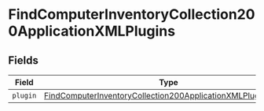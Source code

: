 # FindComputerInventoryCollection200ApplicationXMLPlugins


## Fields

| Field                                                                                                                                                     | Type                                                                                                                                                      | Required                                                                                                                                                  | Description                                                                                                                                               |
| --------------------------------------------------------------------------------------------------------------------------------------------------------- | --------------------------------------------------------------------------------------------------------------------------------------------------------- | --------------------------------------------------------------------------------------------------------------------------------------------------------- | --------------------------------------------------------------------------------------------------------------------------------------------------------- |
| `plugin`                                                                                                                                                  | [FindComputerInventoryCollection200ApplicationXMLPluginsPlugin](../../models/operations/findcomputerinventorycollection200applicationxmlpluginsplugin.md) | :heavy_minus_sign:                                                                                                                                        | N/A                                                                                                                                                       |